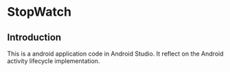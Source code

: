 # StopWatch

## Introduction
This is a android application code in Android Studio. It reflect on the Android activity lifecycle implementation.
